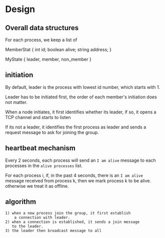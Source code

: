 # Design

## Overall data structures 

For each process, we keep a list of 

MemberStat {
    int id;
    boolean alive;
    string address;
}

MyState {
    leader,
    member,
    non_member
}

## initiation 

By default, leader is the process with lowest id number,
which starts with 1. 

Leader has to be initiated first, the order of each member's
initiation does not matter. 

When a node initiates, it first identifies whether its 
leader, if so, it opens a TCP channel and starts to listen

If its not a leader, it identifies the first process as 
leader and sends a request message to ask for joining the
group.

## heartbeat mechanism

Every 2 seconds, each process will send an `I am alive` 
message to each processes in the `alive processes` list. 

For each process i, if, in the past 4 seconds, there is an
`I am alive` message received from process k, then we mark 
process k to be alive. otherwise we treat it as offline. 

## algorithm

    1) when a new process join the group, it first establish 
        a connection with leader. 
    2) when a connection is established, it sends a join message
       to the leader.
    3) the leader then broadcast message to all  
